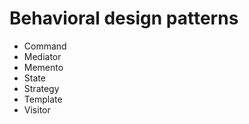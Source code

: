 # Behavioral design patterns

- Command
- Mediator
- Memento
- State
- Strategy
- Template
- Visitor
